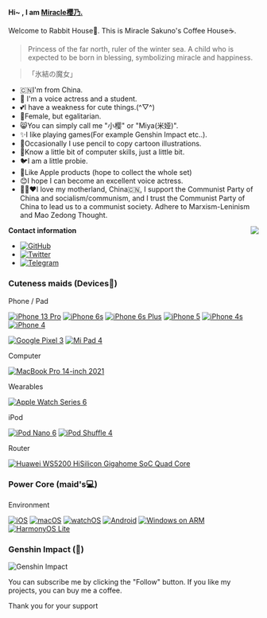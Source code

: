 #### Hi~ , I am [Miracle樱乃.](https://github.com/Miracle-Sakuno/Miracle-Sakuno/)
Welcome to Rabbit House🐇. This is Miracle Sakuno's  Coffee House☕️.

> Princess of the far north, ruler of the winter sea.
A child who is expected to be born in blessing, symbolizing miracle and happiness.

>「氷結の魔女」
- 🇨🇳I'm from China.
- 🌱 I'm a voice actress and a student.
- 💕I have a weakness for cute things.(^▽^)
- 👩Female, but egalitarian.
- 😸You can simply call me "小樱" or "Miya(米娅)".
- ✨I like playing games(For example Genshin Impact etc..).
- 📝Occasionally I use pencil to copy cartoon illustrations.
- 👀Know a little bit of computer skills, just a little bit.
- 🐦I am a little probie.
- 🍎Like Apple products (hope to collect the whole set)
- 😊I hope I can become an excellent voice actress.
- 🐼🐇❤️I love my motherland, China🇨🇳, I support the Communist Party of China and socialism/communism, and I trust the Communist Party of China to lead us to a communist society. Adhere to Marxism-Leninism and Mao Zedong Thought.

<img align="right" src="https://github-readme-stats.vercel.app/api?username=miracle-sakuno&show_icons=true&hide_border=true&icon_color=79dafa&title_color=ff6e96&text_color=FF75B5&custom_title=Miya.">

**Contact information**

- [![GitHub](https://img.shields.io/badge/%40Miracle樱乃.-4F4F4F???style=for-the-badge&logo=github&logoColor=FFFFFF&labelColor=4F4F4F)](https://github.com/Miracle-Sakuno/)
- [![Twitter](https://img.shields.io/badge/%40Miracle樱乃.-00BBFF???style=for-the-badge&logo=twitter&logoColor=FFFFFF&labelColor=00BBFF)](https://twitter.com/Miracle_Sakuno)
- [![Telegram](https://img.shields.io/badge/%40Miya%20Profile-0088CC???style=for-the-badge&logo=telegram&logoColor=FFFFFF&labelColor=0088CC)](https://t.me/Miya_Profile)

### Cuteness maids (Devices📱)
Phone / Pad

[![iPhone 13 Pro](https://img.shields.io/badge/iPhone%2013%20Pro-4F4F4F?style=flat-square&logo=apple&logoColor=FFFFFF&labelColor=4F4F4F)](https://www.apple.com/iphone-13-pro/specs/)
[![iPhone 6s](https://img.shields.io/badge/iPhone%206s-4F4F4F?style=flat-square&logo=apple&logoColor=FFFFFF&labelColor=4F4F4F)](https://support.apple.com/kb/SP726)
[![iPhone 6s Plus](https://img.shields.io/badge/iPhone%206s%20Plus-4F4F4F?style=flat-square&logo=apple&logoColor=FFFFFF&labelColor=4F4F4F)](https://support.apple.com/kb/SP727)
[![iPhone 5](https://img.shields.io/badge/iPhone%205-4F4F4F?style=flat-square&logo=apple&logoColor=FFFFFF&labelColor=4F4F4F)](https://support.apple.com/kb/SP655)
[![iPhone 4s](https://img.shields.io/badge/iPhone%204s-4F4F4F?style=flat-square&logo=apple&logoColor=FFFFFF&labelColor=4F4F4F)](https://support.apple.com/kb/SP643)
[![iPhone 4](https://img.shields.io/badge/iPhone%204-4F4F4F?style=flat-square&logo=apple&logoColor=FFFFFF&labelColor=4F4F4F)](https://support.apple.com/kb/SP587)

[![Google Pixel 3](https://img.shields.io/badge/Google%20Pixel%203-3ddc84?style=flat-square&logo=google&logoColor=FFFFFF)](https://support.google.com/pixelphone/answer/7158570)
[![Mi Pad 4](https://img.shields.io/badge/Mi%20Pad%204-fd4900?style=flat-square&logo=xiaomi&logoColor=ffffff)](https://www.mi.com/mipad4/specs)


Computer

[![MacBook Pro 14-inch 2021](https://img.shields.io/badge/MacBook%20Pro%2014—inch%202021-4F4F4F?style=flat-square&logo=apple&logoColor=FFFFFF&labelColor=4F4F4F)](https://www.apple.com/macbook-pro-14-and-16/specs/)

Wearables

[![Apple Watch Series 6](https://img.shields.io/badge/Apple%20Watch%20Series%206-4F4F4F?style=flat-square&logo=apple&logoColor=FFFFFF&labelColor=4F4F4F)](https://support.apple.com/kb/SP826)

iPod

[![iPod Nano 6](https://img.shields.io/badge/iPod%20Nano%206-4F4F4F?style=flat-square&logo=apple&logoColor=FFFFFF&labelColor=4F4F4F)](https://support.apple.com/kb/SP593)
[![iPod Shuffle 4](https://img.shields.io/badge/iPod%20Shuffle%204-4F4F4F?style=flat-square&logo=apple&logoColor=FFFFFF&labelColor=4F4F4F)](https://support.apple.com/kb/SP592)

Router

[![Huawei WS5200 HiSilicon Gigahome SoC Quad Core](https://img.shields.io/badge/Huawei%20WS5200%20HiSilicon%20Gigahome%20SoC%20Quad%20Core-ff0000?style=flat-square&logo=huawei&logoColor=ffffff)](https://consumer.huawei.com/cn/support/routers/ws5200-four-cores/)

### Power Core (maid's💻)
Environment

[![iOS](https://img.shields.io/badge/iOS-4F4F4F?style=flat-square&logo=apple&logoColor=FFFFFF&labelColor=4F4F4F)](https://www.apple.com/ios/)
[![macOS](https://img.shields.io/badge/macOS-4F4F4F?style=flat-square&logo=apple&logoColor=FFFFFF&labelColor=4F4F4F)](https://www.apple.com/macos/)
[![watchOS](https://img.shields.io/badge/watchOS-4F4F4F?style=flat-square&logo=apple&logoColor=FFFFFF&labelColor=4F4F4F)](https://www.apple.com.cn/watchos/)
[![Android](https://img.shields.io/badge/Android-3ddc84?style=flat-square&logo=android&logoColor=FFFFFF)](https://www.android.com/)
[![Windows on ARM](https://img.shields.io/badge/Windows%20on%20ARM-00BBFF?style=flat-square&logo=Windows&logoColor=FFFFFF&labelColor=00BBFF)](https://www.microsoft.com/windows)
[![HarmonyOS Lite](https://img.shields.io/badge/HarmonyOS%20Lite-ff0000?style=flat-square&logo=huawei&logoColor=ffffff)](https://www.harmonyos.com/en/)

### Genshin Impact (🏅)

![Genshin Impact](https://genshin-card.getloli.com/13/297901542.png)

You can subscribe me by clicking the "Follow" button. If you like my projects, you can buy me a coffee.

Thank you for your support
